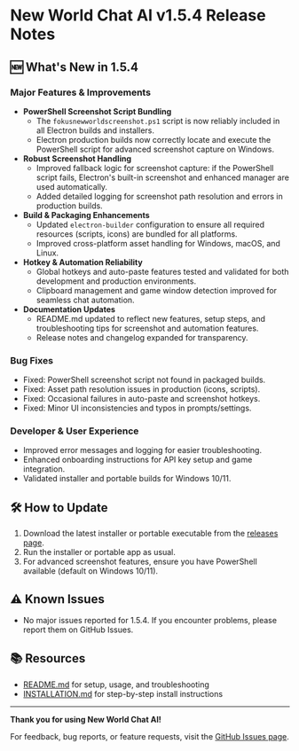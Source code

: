 # New World Chat AI v1.5.4 Release Notes

## 🆕 What's New in 1.5.4

### Major Features & Improvements
- **PowerShell Screenshot Script Bundling**
  - The `fokusnewworldscreenshot.ps1` script is now reliably included in all Electron builds and installers.
  - Electron production builds now correctly locate and execute the PowerShell script for advanced screenshot capture on Windows.
- **Robust Screenshot Handling**
  - Improved fallback logic for screenshot capture: if the PowerShell script fails, Electron's built-in screenshot and enhanced manager are used automatically.
  - Added detailed logging for screenshot path resolution and errors in production builds.
- **Build & Packaging Enhancements**
  - Updated `electron-builder` configuration to ensure all required resources (scripts, icons) are bundled for all platforms.
  - Improved cross-platform asset handling for Windows, macOS, and Linux.
- **Hotkey & Automation Reliability**
  - Global hotkeys and auto-paste features tested and validated for both development and production environments.
  - Clipboard management and game window detection improved for seamless chat automation.
- **Documentation Updates**
  - README.md updated to reflect new features, setup steps, and troubleshooting tips for screenshot and automation features.
  - Release notes and changelog expanded for transparency.

### Bug Fixes
- Fixed: PowerShell screenshot script not found in packaged builds.
- Fixed: Asset path resolution issues in production (icons, scripts).
- Fixed: Occasional failures in auto-paste and screenshot hotkeys.
- Fixed: Minor UI inconsistencies and typos in prompts/settings.

### Developer & User Experience
- Improved error messages and logging for easier troubleshooting.
- Enhanced onboarding instructions for API key setup and game integration.
- Validated installer and portable builds for Windows 10/11.

## 🛠️ How to Update
1. Download the latest installer or portable executable from the [releases page](https://github.com/involvex/new-world-chat-ai/releases).
2. Run the installer or portable app as usual.
3. For advanced screenshot features, ensure you have PowerShell available (default on Windows 10/11).

## ⚠️ Known Issues
- No major issues reported for 1.5.4. If you encounter problems, please report them on GitHub Issues.

## 📚 Resources
- [README.md](../README.md) for setup, usage, and troubleshooting
- [INSTALLATION.md](../release/INSTALLATION.md) for step-by-step install instructions

---
**Thank you for using New World Chat AI!**

For feedback, bug reports, or feature requests, visit the [GitHub Issues page](https://github.com/involvex/new-world-chat-ai/issues).

